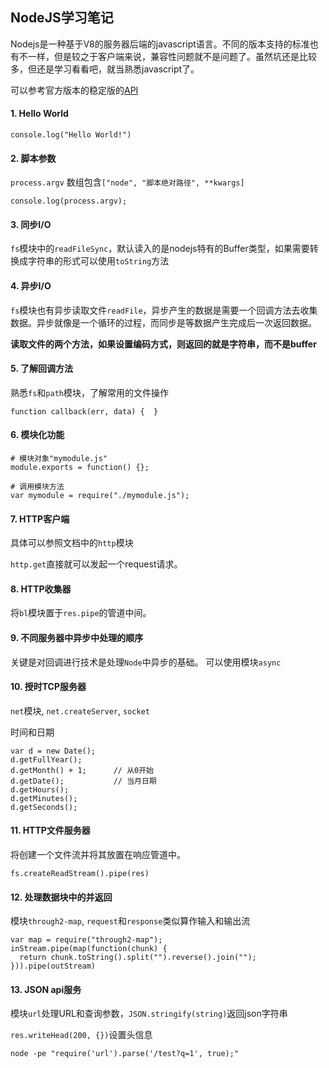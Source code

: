 

## NodeJS学习笔记

Nodejs是一种基于V8的服务器后端的javascript语言。不同的版本支持的标准也有不一样，但是较之于客户端来说，兼容性问题就不是问题了。虽然坑还是比较多，但还是学习看看吧，就当熟悉javascript了。

可以参考官方版本的稳定版的[API](https://nodejs.org/dist/latest-v4.x/docs/api/)

#### 1. Hello World

`console.log("Hello World!")`


#### 2. 脚本参数

`process.argv` 数组包含`["node", "脚本绝对路径", **kwargs]`

```
console.log(process.argv);
```

#### 3. 同步I/O

`fs`模块中的`readFileSync`，默认读入的是nodejs特有的Buffer类型，如果需要转换成字符串的形式可以使用`toString`方法

#### 4. 异步I/O

`fs`模块也有异步读取文件`readFile`，异步产生的数据是需要一个回调方法去收集数据。异步就像是一个循环的过程，而同步是等数据产生完成后一次返回数据。

**读取文件的两个方法，如果设置编码方式，则返回的就是字符串，而不是buffer**

#### 5. 了解回调方法

熟悉`fs`和`path`模块，了解常用的文件操作

```
function callback(err, data) {  }
```

#### 6. 模块化功能

```
# 模块对象"mymodule.js"
module.exports = function() {};

# 调用模块方法
var mymodule = require("./mymodule.js");
```

#### 7. HTTP客户端

具体可以参照文档中的`http`模块

`http.get`直接就可以发起一个request请求。

#### 8. HTTP收集器

将`bl`模块置于`res.pipe`的管道中间。

#### 9. 不同服务器中异步中处理的顺序

关键是对回调进行技术是处理`Node`中异步的基础。 可以使用模块`async`

#### 10. 授时TCP服务器

`net`模块, `net.createServer`, `socket`

时间和日期

```
var d = new Date();
d.getFullYear();
d.getMonth() + 1;      // 从0开始
d.getDate();           // 当月日期
d.getHours();
d.getMinutes();
d.getSeconds();
```

#### 11. HTTP文件服务器

将创建一个文件流并将其放置在响应管道中。

`fs.createReadStream().pipe(res)`


#### 12. 处理数据块中的并返回

模块`through2-map`, `request`和`response`类似算作输入和输出流

```
var map = require("through2-map");
inStream.pipe(map(function(chunk) {
  return chunk.toString().split("").reverse().join("");
})).pipe(outStream)
```

#### 13. JSON api服务

模块`url`处理URL和查询参数，`JSON.stringify(string)`返回json字符串

`res.writeHead(200, {})`设置头信息

`node -pe "require('url').parse('/test?q=1', true);"`

